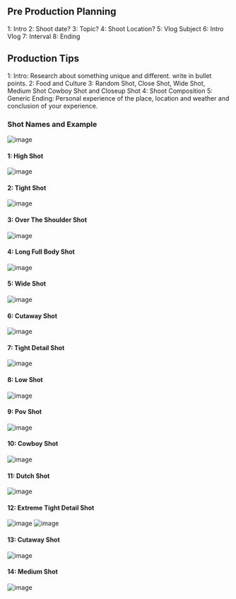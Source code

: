 ## Pre Production Planning
1: Intro
2: Shoot date?
3: Topic?
4: Shoot Location?
5: Vlog Subject
6: Intro Vlog
7: Interval
8: Ending

##  Production Tips
1: Intro: Research about something unique and different. write in bullet points.
2: Food and Culture
3: Random Shot, Close Shot, Wide Shot, Medium Shot Cowboy Shot and Closeup Shot
4: Shoot Composition
5: Generic Ending: Personal experience of the place, location and weather and conclusion of your experience. 


### Shot Names and Example
![image](https://github.com/user-attachments/assets/6647bf94-81fb-462f-9b79-01cd749bff0f)

#### 1: High Shot
![image](https://github.com/user-attachments/assets/b539251a-ca24-4398-8b19-c17a2074dea5)

#### 2: Tight Shot
![image](https://github.com/user-attachments/assets/03b8fd79-7b39-48a4-8edc-9e2bbaac962f)

#### 3: Over The Shoulder Shot
![image](https://github.com/user-attachments/assets/43f4273f-470a-4816-9da6-1aad57bf3a46)

#### 4: Long Full Body Shot
![image](https://github.com/user-attachments/assets/cd47a0a5-7ebd-443b-8442-20da37cbd3e6)

#### 5: Wide Shot
![image](https://github.com/user-attachments/assets/e025cbab-c99a-45b9-a420-610e1c90b365)

#### 6: Cutaway Shot
![image](https://github.com/user-attachments/assets/41151049-91da-46dc-b8dd-5365658426c4)

#### 7: Tight Detail Shot
![image](https://github.com/user-attachments/assets/e2de0e7e-ee6e-4777-8740-9c7bd9500fc2)

#### 8: Low Shot 
![image](https://github.com/user-attachments/assets/0c4df181-aa10-479a-abd4-25aece0b5fc0)

#### 9: Pov Shot
![image](https://github.com/user-attachments/assets/0a93cc05-023a-494e-9fc5-c08c46e51728)

#### 10: Cowboy Shot
![image](https://github.com/user-attachments/assets/309988d8-89f0-4796-815f-cb84d4a9eb3b)

#### 11: Dutch Shot
![image](https://github.com/user-attachments/assets/05dadf60-e561-4075-b9d8-5b47094633cb)

#### 12: Extreme Tight Detail Shot
![image](https://github.com/user-attachments/assets/06085f07-81ae-45d4-84c0-9c6b0c04a851)
![image](https://github.com/user-attachments/assets/8b81dc1e-f99a-42f3-b570-1ebaa51ca07f)

#### 13: Cutaway Shot
![image](https://github.com/user-attachments/assets/0ca5a9d7-df0b-4f00-8057-9886e860f003)

#### 14: Medium Shot
![image](https://github.com/user-attachments/assets/74dc485d-ce99-4a4b-9e0c-28bca505d06f)
